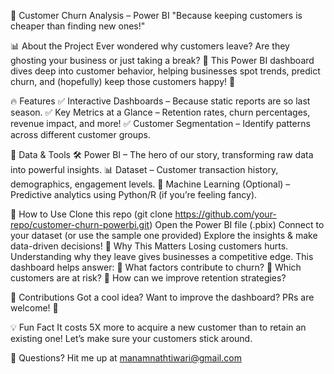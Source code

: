 
🚀 Customer Churn Analysis – Power BI
"Because keeping customers is cheaper than finding new ones!"

📊 About the Project
Ever wondered why customers leave? Are they ghosting your business or just taking a break? 🤔 This Power BI dashboard dives deep into customer behavior, helping businesses spot trends, predict churn, and (hopefully) keep those customers happy! 🎉

🔥 Features
✅ Interactive Dashboards – Because static reports are so last season.
✅ Key Metrics at a Glance – Retention rates, churn percentages, revenue impact, and more!
✅ Customer Segmentation – Identify patterns across different customer groups.

📌 Data & Tools
🛠 Power BI – The hero of our story, transforming raw data into powerful insights.
📊 Dataset – Customer transaction history, demographics, engagement levels.
🤖 Machine Learning (Optional) – Predictive analytics using Python/R (if you’re feeling fancy).

🚀 How to Use
Clone this repo (git clone https://github.com/your-repo/customer-churn-powerbi.git)
Open the Power BI file (.pbix)
Connect to your dataset (or use the sample one provided)
Explore the insights & make data-driven decisions!
🎯 Why This Matters
Losing customers hurts. Understanding why they leave gives businesses a competitive edge. This dashboard helps answer:
🔹 What factors contribute to churn?
🔹 Which customers are at risk?
🔹 How can we improve retention strategies?

🤝 Contributions
Got a cool idea? Want to improve the dashboard? PRs are welcome! 🚀

💡 Fun Fact
It costs 5X more to acquire a new customer than to retain an existing one! Let’s make sure your customers stick around.

📩 Questions? Hit me up at manamnathtiwari@gmail.com

